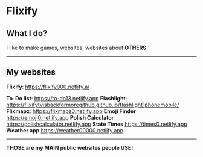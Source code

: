 # Flixify
## What I do?
I like to make games, websites, websites about **OTHERS**

---

## My websites
**Flixify**: https://flixify000.netlify.a\

**To-Do list**: https://to-do13.netlify.app
**Flashlight**: https://flixifytvisbackformoregithub.github.io/flashlight1phonemobile/
**Flixmapz**: https://flixmapz0.netlify.app
**Emoji Finder** https://emoji0.netlify.app
**Polish Calculator** https://polishcalculator.netlify.app
**State Times** https://times0.netlify.app
**Weather app** https://weather00000.netlify.app

---

**THOSE are my MAIN public websites people USE!**
